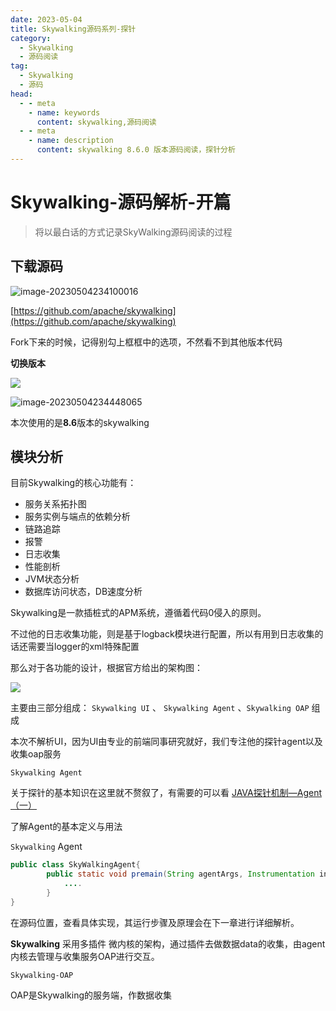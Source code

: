 ```yaml
---
date: 2023-05-04
title: Skywalking源码系列-探针
category: 
  - Skywalking
  - 源码阅读
tag:
  - Skywalking
  - 源码
head:
  - - meta
    - name: keywords
      content: skywalking,源码阅读
  - - meta
    - name: description
      content: skywalking 8.6.0 版本源码阅读，探针分析
---
```

# Skywalking-源码解析-开篇

>  将以最白话的方式记录SkyWalking源码阅读的过程

## 下载源码

![image-20230504234100016](https://leyunone-img.oss-cn-hangzhou.aliyuncs.com/image/2023-05-04/4cbefd50-3719-4712-8063-db0e2dbabb2e.png)

[https://github.com/apache/skywalking](https://github.com/apache/skywalking)

Fork下来的时候，记得别勾上框框中的选项，不然看不到其他版本代码

**切换版本**

![](https://leyunone-img.oss-cn-hangzhou.aliyuncs.com/image/2023-05-04/a40861a0-898d-4160-bee5-f39f6e422c72.png)

![image-20230504234448065](https://leyunone-img.oss-cn-hangzhou.aliyuncs.com/image/2023-05-06/035a8431-2ae5-43bb-ad22-7c36155b99d6.png)

本次使用的是**8.6**版本的skywalking

## 模块分析

目前Skywalking的核心功能有：

- 服务关系拓扑图
- 服务实例与端点的依赖分析
- 链路追踪
- 报警
- 日志收集
- 性能剖析
- JVM状态分析
- 数据库访问状态，DB速度分析

Skywalking是一款插桩式的APM系统，遵循着代码0侵入的原则。

不过他的日志收集功能，则是基于logback模块进行配置，所以有用到日志收集的话还需要当logger的xml特殊配置

那么对于各功能的设计，根据官方给出的架构图：

![](https://leyunone-img.oss-cn-hangzhou.aliyuncs.com/image/2023-05-10/ee6ceb0e-d969-4750-88b1-5b92d4c19960.png)

主要由三部分组成： `Skywalking UI` 、  `Skywalking Agent` 、`Skywalking OAP` 组成

本次不解析UI，因为UI由专业的前端同事研究就好，我们专注他的探针agent以及收集oap服务

`Skywalking Agent`

关于探针的基本知识在这里就不赘叙了，有需要的可以看 [JAVA探针机制—Agent（一）](https://leyunone.com/java/java-agent-1.html)

了解Agent的基本定义与用法

`Skywalking` Agent

```java
public class SkyWalkingAgent{
        public static void premain(String agentArgs, Instrumentation instrumentation) throws PluginException {
            ....
        }
}
```

在源码位置，查看具体实现，其运行步骤及原理会在下一章进行详细解析。

**Skywalking** 采用多插件 微内核的架构，通过插件去做数据data的收集，由agent内核去管理与收集服务OAP进行交互。

`Skywalking-OAP`

OAP是Skywalking的服务端，作数据收集
